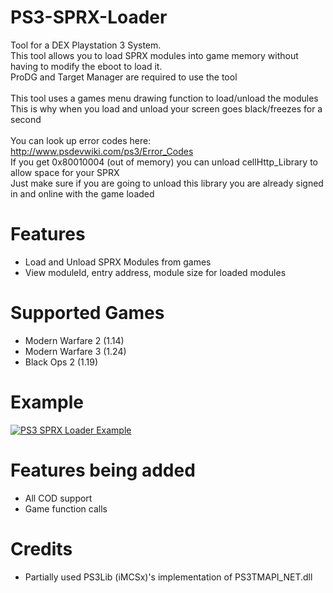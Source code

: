 # PS3-SPRX-Loader
Tool for a DEX Playstation 3 System. <br>
This tool allows you to load SPRX modules into game memory without having to modify the eboot to load it.<br>
ProDG and Target Manager are required to use the tool
<br><br>
This tool uses a games menu drawing function to load/unload the modules<br>
This is why when you load and unload your screen goes black/freezes for a second
<br><br>
You can look up error codes here: http://www.psdevwiki.com/ps3/Error_Codes
<br>
If you get 0x80010004 (out of memory) you can unload cellHttp_Library to allow space for your SPRX<br>
Just make sure if you are going to unload this library you are already signed in and online with the game loaded

# Features
- Load and Unload SPRX Modules from games
- View moduleId, entry address, module size for loaded modules

# Supported Games
- Modern Warfare 2 (1.14)
- Modern Warfare 3 (1.24)
- Black Ops 2 (1.19)

# Example
[![PS3 SPRX Loader Example](https://img.youtube.com/vi/9yjhm56ddSY/0.jpg)](https://www.youtube.com/watch?v=9yjhm56ddSY "PS3 SPRX Loader Example")

# Features being added
- All COD support
- Game function calls

# Credits
- Partially used PS3Lib (iMCSx)'s implementation of PS3TMAPI_NET.dll
